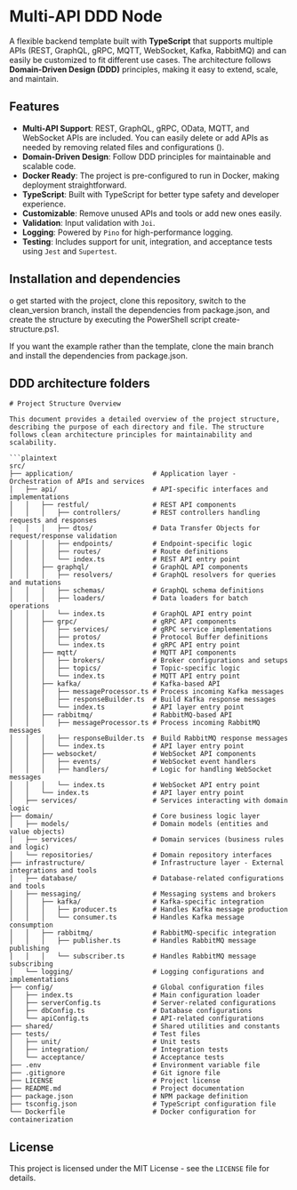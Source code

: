 # Multi-API DDD Node

A flexible backend template built with **TypeScript** that supports multiple APIs (REST, GraphQL, gRPC, MQTT, WebSocket, Kafka, RabbitMQ) and can easily be customized to fit different use cases. The architecture follows **Domain-Driven Design (DDD)** principles, making it easy to extend, scale, and maintain.

## Features

- **Multi-API Support**: REST, GraphQL, gRPC, OData, MQTT, and WebSocket APIs are included. You can easily delete or add APIs as needed by removing related files and configurations ().
- **Domain-Driven Design**: Follow DDD principles for maintainable and scalable code.
- **Docker Ready**: The project is pre-configured to run in Docker, making deployment straightforward.
- **TypeScript**: Built with TypeScript for better type safety and developer experience.
- **Customizable**: Remove unused APIs and tools or add new ones easily.
- **Validation**: Input validation with `Joi`.
- **Logging**: Powered by `Pino` for high-performance logging.
- **Testing**: Includes support for unit, integration, and acceptance tests using `Jest` and `Supertest`.

## Installation and dependencies

o get started with the project, clone this repository, switch to the clean_version branch, install the dependencies from package.json, and create the structure by executing the PowerShell script create-structure.ps1.

If you want the example rather than the template, clone the main branch and install the dependencies from package.json.

## DDD architecture folders
```plaintext
# Project Structure Overview

This document provides a detailed overview of the project structure, describing the purpose of each directory and file. The structure follows clean architecture principles for maintainability and scalability.

```plaintext
src/
├── application/                    # Application layer - Orchestration of APIs and services
│   ├── api/                        # API-specific interfaces and implementations
│   │   ├── restful/                # REST API components
│   │   │   ├── controllers/        # REST controllers handling requests and responses
│   │   │   ├── dtos/               # Data Transfer Objects for request/response validation
│   │   │   ├── endpoints/          # Endpoint-specific logic
│   │   │   ├── routes/             # Route definitions
│   │   │   └── index.ts            # REST API entry point
│   │   ├── graphql/                # GraphQL API components
│   │   │   ├── resolvers/          # GraphQL resolvers for queries and mutations
│   │   │   ├── schemas/            # GraphQL schema definitions
│   │   │   ├── loaders/            # Data loaders for batch operations
│   │   │   └── index.ts            # GraphQL API entry point
│   │   ├── grpc/                   # gRPC API components
│   │   │   ├── services/           # gRPC service implementations
│   │   │   ├── protos/             # Protocol Buffer definitions
│   │   │   └── index.ts            # gRPC API entry point
│   │   ├── mqtt/                   # MQTT API components
│   │   │   ├── brokers/            # Broker configurations and setups
│   │   │   ├── topics/             # Topic-specific logic
│   │   │   └── index.ts            # MQTT API entry point
│   │   ├── kafka/                  # Kafka-based API
│   │   │   ├── messageProcessor.ts # Process incoming Kafka messages
│   │   │   ├── responseBuilder.ts  # Build Kafka response messages
│   │   │   └── index.ts            # API layer entry point
│   │   ├── rabbitmq/               # RabbitMQ-based API
│   │   │   ├── messageProcessor.ts # Process incoming RabbitMQ messages
│   │   │   ├── responseBuilder.ts  # Build RabbitMQ response messages
│   │   │   └── index.ts            # API layer entry point
│   │   ├── websocket/              # WebSocket API components
│   │   │   ├── events/             # WebSocket event handlers
│   │   │   ├── handlers/           # Logic for handling WebSocket messages
│   │   │   └── index.ts            # WebSocket API entry point
│   │   └── index.ts                # API layer entry point
│   ├── services/                   # Services interacting with domain logic
├── domain/                         # Core business logic layer
│   ├── models/                     # Domain models (entities and value objects)
│   ├── services/                   # Domain services (business rules and logic)
│   └── repositories/               # Domain repository interfaces
├── infrastructure/                 # Infrastructure layer - External integrations and tools
│   ├── database/                   # Database-related configurations and tools
│   ├── messaging/                  # Messaging systems and brokers
│   │   ├── kafka/                  # Kafka-specific integration
│   │   │   ├── producer.ts         # Handles Kafka message production
│   │   │   └── consumer.ts         # Handles Kafka message consumption
│   │   ├── rabbitmq/               # RabbitMQ-specific integration
│   │   │   ├── publisher.ts        # Handles RabbitMQ message publishing
│   │   │   └── subscriber.ts       # Handles RabbitMQ message subscribing
│   └── logging/                    # Logging configurations and implementations
├── config/                         # Global configuration files
│   ├── index.ts                    # Main configuration loader
│   ├── serverConfig.ts             # Server-related configurations
│   ├── dbConfig.ts                 # Database configurations
│   └── apiConfig.ts                # API-related configurations
├── shared/                         # Shared utilities and constants
├── tests/                          # Test files
│   ├── unit/                       # Unit tests
│   ├── integration/                # Integration tests
│   └── acceptance/                 # Acceptance tests
├── .env                            # Environment variable file
├── .gitignore                      # Git ignore file
├── LICENSE                         # Project license
├── README.md                       # Project documentation
├── package.json                    # NPM package definition
├── tsconfig.json                   # TypeScript configuration file
└── Dockerfile                      # Docker configuration for containerization
```

## License
This project is licensed under the MIT License - see the `LICENSE` file for details.
